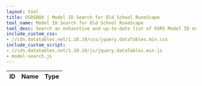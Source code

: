 ```yaml
---
layout: tool
title: OSRSBOX | Model ID Search for Old School RuneScape
tool_name: Model ID Search for Old School RuneScape
tool_desc: Search an exhaustive and up-to-date list of OSRS Model ID numbers, model names and model types
include_custom_css: 
- //cdn.datatables.net/1.10.19/css/jquery.dataTables.min.css
include_custom_script: 
- //cdn.datatables.net/1.10.19/js/jquery.dataTables.min.js
- model-search.js
---
```


<table id="search-results" class="table table-striped">
  <thead>
    <tr>
      <th scope="col">ID</th>
      <th scope="col">Name</th>
      <th scope="col">Type</th>
    </tr>
  </thead>
</table>
